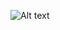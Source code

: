 ![Alt text](https://g.gravizo.com/source/svg?https://raw.githubusercontent.com/Azure/azure-iot-sdk-python-preview/diagrams/azure-iot-hub-devicesdk/doc/component1.plantuml)
